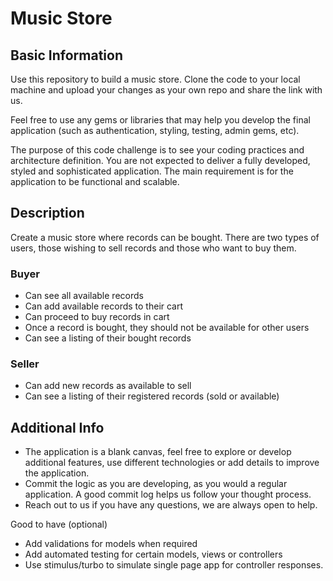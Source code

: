 # Music Store

## Basic Information

Use this repository to build a music store. Clone the code to your local machine and upload your changes as your own repo and share the link with us. 

Feel free to use any gems or libraries that may help you develop the final application (such as authentication, styling, testing, admin gems, etc).

The purpose of this code challenge is to see your coding practices and architecture definition. You are not expected to deliver a fully developed, styled and sophisticated application. The main requirement is for the application to be functional and scalable.

## Description

Create a music store where records can be bought. There are two types of users, those wishing to sell records and those who want to buy them.

### Buyer
* Can see all available records
* Can add available records to their cart
* Can proceed to buy records in cart
* Once a record is bought, they should not be available for other users
* Can see a listing of their bought records

### Seller
* Can add new records as available to sell
* Can see a listing of their registered records (sold or available)


## Additional Info

* The application is a blank canvas, feel free to explore or develop additional features, use different technologies or add details to improve the application.
* Commit the logic as you are developing, as you would a regular application. A good commit log helps us follow your thought process.
* Reach out to us if you have any questions, we are always open to help.

Good to have (optional)
* Add validations for models when required
* Add automated testing for certain models, views or controllers
* Use stimulus/turbo to simulate single page app for controller responses.

